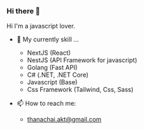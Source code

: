 ### Hi there 👋
Hi I'm a javascript lover.

- 🌱 My currently skill ...
  - NextJS (React)
  - NestJS (API Framework for javascript)
  - Golang (Fast API)
  - C# (.NET, .NET Core)
  - Javascript (Base)
  - Css Framework (Tailwind, Css, Sass)

- 📫 How to reach me:
  - thanachai.akt@gmail.com
